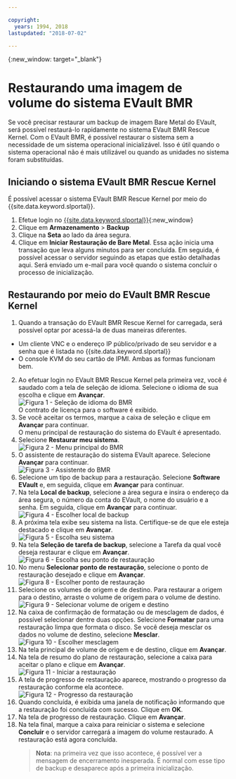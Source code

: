 ```yaml
---

copyright:
  years: 1994, 2018
lastupdated: "2018-07-02"

---
```

{:new_window: target="_blank"}

# Restaurando uma imagem de volume do sistema EVault BMR 

Se você precisar restaurar um backup de imagem Bare Metal do EVault, será possível restaurá-lo rapidamente no sistema EVault BMR Rescue Kernel. Com o EVault BMR, é possível restaurar o sistema sem a necessidade de um sistema operacional inicializável. Isso é útil quando o sistema operacional não é mais utilizável ou quando as unidades no sistema foram substituídas.

## Iniciando o sistema EVault BMR Rescue Kernel

É possível acessar o sistema EVault BMR Rescue Kernel por meio do {{site.data.keyword.slportal}}.
1. Efetue login no [{{site.data.keyword.slportal}}](https://control.softlayer.com/){:new_window}
2. Clique em **Armazenamento** > **Backup** 
3. Clique na **Seta** ao lado da área segura.
4. Clique em **Iniciar Restauração de Bare Metal**. Essa ação inicia uma transação
que leva alguns minutos para ser concluída. Em seguida, é possível acessar o servidor seguindo as etapas que estão detalhadas aqui. Será enviado um e-mail para você quando o sistema concluir o processo de inicialização.


## Restaurando por meio do EVault BMR Rescue Kernel

1. Quando a transação do EVault BMR Rescue Kernel for carregada, será possível optar por acessá-la de duas maneiras diferentes. 
  - Um cliente VNC e o endereço IP público/privado de seu servidor e a senha que é listada no
{{site.data.keyword.slportal}} 
  - O console KVM do seu cartão de IPMI. 
  Ambas as formas funcionam bem. 
2. Ao efetuar login no EVault BMR Rescue Kernel pela primeira vez, você é saudado com a tela
de seleção de idioma. Selecione o idioma de sua escolha e clique em **Avançar**.
<br/>![Figura 1 - Seleção de idioma do BMR](/images/bmr1.png)<br/> O contrato de licença para o software é exibido. 
3. Se você aceitar os termos, marque a caixa de seleção e clique em **Avançar** para continuar. <br/> O menu principal de restauração do sistema do EVault é apresentado. 
4. Selecione **Restaurar meu sistema**.
<br/>![Figura 2 - Menu principal do BMR](/images/bmr2.png)
5. O assistente de restauração do sistema EVault aparece. Selecione **Avançar** para continuar.
<br/>![Figura 3 - Assistente do BMR](/images/bmr3.png)
6. Selecione um tipo de backup para a restauração. Selecione **Software EVault** e,
em seguida, clique em **Avançar** para continuar.
7. Na tela **Local de backup**, selecione a área segura e insira o endereço da área segura, o número da conta do EVault, o nome do usuário e a senha. Em seguida, clique em **Avançar** para continuar.
<br/>![Figura 4 - Escolher local de backup](/images/bmr4.png)
8. A próxima tela exibe seu sistema na lista. Certifique-se de que ele esteja destacado e clique em **Avançar**.
<br/>![Figura 5 - Escolha seu sistema](/images/bmr5.png)
9. Na tela **Seleção de tarefa de backup**, selecione a Tarefa da qual você deseja restaurar e clique em **Avançar**.
<br/>![Figura 6 - Escolha seu ponto de restauração](/images/bmr6.png)
10. No menu **Selecionar ponto de restauração**, selecione o ponto de restauração desejado e clique em **Avançar**.
<br/>![Figura 8 - Escolher ponto de restauração](/images/bmr8.png)
11. Selecione os volumes de origem e de destino. Para restaurar a origem para o destino, arraste o
volume de origem para o volume de destino.
<br/>![Figura 9 - Selecionar volume de origem e destino](/images/bmr9.png)
12. Na caixa de confirmação de formatação ou de mesclagem de dados, é possível selecionar dentre duas opções. Selecione **Formatar** para uma restauração limpa que formata o disco. Se você deseja
mesclar os dados no volume de destino, selecione **Mesclar**.
<br/>![Figura 10 - Escolher mesclagem](/images/bmr10.png)
13. Na tela principal de volume de origem e de destino, clique em **Avançar**.
14. Na tela de resumo do plano de restauração, selecione a caixa para aceitar o plano e clique em
**Avançar**.
<br/>![Figura 11 - Iniciar a restauração](/images/bmr11.png)
15. A tela de progresso de restauração aparece, mostrando o progresso da restauração conforme ela acontece.
<br/>![Figura 12 - Progresso da restauração](/images/bmr12.png)
16. Quando concluída, é exibida uma janela de notificação informando que a restauração foi
concluída com sucesso. Clique em **OK**.
17. Na tela de progresso de restauração. Clique em **Avançar**.
18. Na tela final, marque a caixa para reiniciar o sistema e selecione **Concluir** e o servidor carregará a imagem do volume restaurado. 
  A restauração está agora concluída. <br/>
    >**Nota**: na primeira vez que isso acontece, é possível ver a mensagem de encerramento inesperada. É normal com esse tipo de backup e desaparece após a primeira inicialização. 
